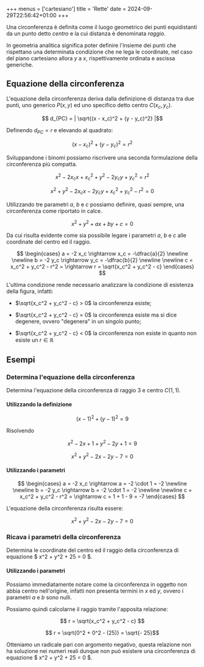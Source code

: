+++
menus = ['cartesiano']
title = 'Rette'
date = 2024-09-29T22:56:42+01:00
+++

Una circonferenza è definita come il luogo geometrico dei punti equidistanti da un punto detto <em>centro</em> e la cui distanza è denominata <em>raggio</em>.

In geometria analitica significa poter definire l'insieme dei punti che rispettano una determinata condizione che ne lega le coordinate, nel caso del piano cartesiano allora $y$ a $x$, rispettivamente ordinata e ascissa generiche.

<h2>Equazione della circonferenza</h2>

L'equazione della circonferenza deriva dalla definizione di distanza tra due punti, uno generico $P(x, y)$ ed uno specifico detto centro $C(x_c, y_c)$.

$$ d_{PC} = | \sqrt{(x - x_c)^2 + (y - y_c)^2}  |$$

Definendo $d_{PC} = r$ e elevando al quadrato:

$$ (x - x_c)^2 + (y - y_c)^2 = r^2 $$

Sviluppandone i binomi possiamo riscrivere una seconda formulazione della circonferenza più compatta.

$$ x^2 - 2x_c x + x_c^2 + y^2 - 2y_c y + y_c^2 = r^2 $$

$$ x^2 + y^2 - 2x_c x - 2y_c y + x_c^2 + y_c^2 - r^2 = 0 $$

Utilizzando tre parametri $a$, $b$ e $c$ possiamo definire, quasi sempre, una circonferenza come riportato in calce.

$$  x^2 + y^2 + ax + by + c = 0 $$

Da cui risulta evidente come sia possibile legare i parametri $a$, $b$ e $c$ alle coordinate del centro ed il raggio.

$$
	\begin{cases}
		a = -2 x_c \rightarrow x_c = -\dfrac{a}{2} \newline \newline
		b = -2 y_c \rightarrow y_c = -\dfrac{b}{2} \newline \newline
		c = x_c^2 + y_c^2 - r^2 = \rightarrow r = \sqrt{x_c^2 + y_c^2 - c}
	\end{cases}
$$

L'ultima condizione rende necessario analizzare la condizione di esistenza della figura, infatti:

* $\sqrt{x_c^2 + y_c^2 - c} > 0$ la circonferenza esiste;

* $\sqrt{x_c^2 + y_c^2 - c} = 0$ la circonferenza esiste ma si dice degenere, ovvero "degenera" in un singolo punto;

* $\sqrt{x_c^2 + y_c^2 - c} < 0$ la circonferenza non esiste in quanto non esiste un $r \in \mathbb{R}$ 

<h2>Esempi</h2>

<h3>Determina l'equazione della circonferenza</h3>

Determina l'equazione della circonferenza di raggio $3$ e centro $C(1, 1)$.

<h4>Utilizzando la definizione</h4>

$$ (x - 1)^2 + (y - 1)^2 = 9 $$

Risolvendo

$$ x^2 - 2x + 1 + y^2 - 2y +1 = 9 $$

$$ x^2 + y^2 - 2x - 2y - 7 = 0 $$


<h4>Utilizzando i parametri</h4>

$$
	\begin{cases}
		a = -2 x_c \rightarrow a = -2 \cdot 1 = -2 \newline \newline
		b = -2 y_c \rightarrow b = -2 \cdot 1 = -2 \newline \newline
		c = x_c^2 + y_c^2 - r^2 = \rightarrow c = 1 + 1 - 9 = -7
	\end{cases}
$$

L'equazione della circonferenza risulta essere:

$$ x^2 + y^2 - 2x - 2y - 7 = 0 $$

<h3>Ricava i parametri della circonferenza</h3>

Determina le coordinate del centro ed il raggio della circonferenza di equazione $ x^2 + y^2 + 25 = 0 $.

<h4>Utilizzando i parametri</h4>

Possiamo immediatamente notare come la circonferenza in oggetto non abbia centro nell'origine, infatti non presenta termini in $x$ ed $y$, ovvero i parametri $a$ e $b$ sono nulli.

Possiamo quindi calcolarne il raggio tramite l'apposita relazione:

$$ r = \sqrt{x_c^2 + y_c^2 - c} $$

$$ r = \sqrt{0^2 + 0^2 - (25)} = \sqrt{- 25}$$

Otteniamo un radicale pari con argomento negativo, questa relazione non ha soluzione nei numeri reali dunque non può esistere una circonferenza di equazione $ x^2 + y^2 + 25 = 0 $.
